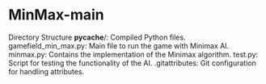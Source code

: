 # MinMax-main
 Directory Structure
 __pycache__/: Compiled Python files.
gamefield_min_max.py: Main file to run the game with Minimax AI.
minmax.py: Contains the implementation of the Minimax algorithm.
test.py: Script for testing the functionality of the AI.
.gitattributes: Git configuration for handling attributes.
